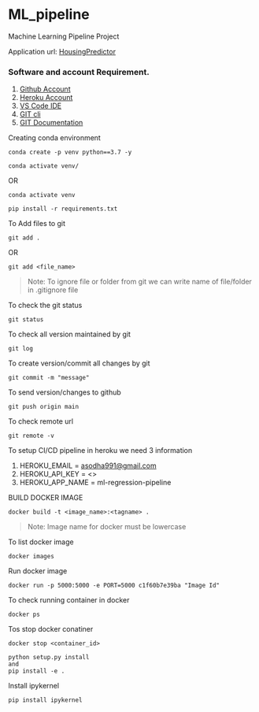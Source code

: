 # ML_pipeline
Machine Learning Pipeline Project

Application url:
[HousingPredictor](https://ml-regression-app.herokuapp.com/) 
### Software and account Requirement.

1. [Github Account](https://github.com)
2. [Heroku Account](https://dashboard.heroku.com/login)
3. [VS Code IDE](https://code.visualstudio.com/download)
4. [GIT cli](https://git-scm.com/downloads)
5. [GIT Documentation](https://git-scm.com/docs/gittutorial)

Creating conda environment
```
conda create -p venv python==3.7 -y
```
```
conda activate venv/
```
OR 
```
conda activate venv
```
```
pip install -r requirements.txt
```
To Add files to git
```
git add .
```

OR
```
git add <file_name>
```

> Note: To ignore file or folder from git we can write name of file/folder in .gitignore file

To check the git status 
```
git status
```
To check all version maintained by git
```
git log
```

To create version/commit all changes by git
```
git commit -m "message"
```

To send version/changes to github
```
git push origin main
```
To check remote url 
```
git remote -v
```
To setup CI/CD pipeline in heroku we need 3 information
1. HEROKU_EMAIL = asodha991@gmail.com
2. HEROKU_API_KEY = <>
3. HEROKU_APP_NAME = ml-regression-pipeline

BUILD DOCKER IMAGE
```
docker build -t <image_name>:<tagname> .
```
> Note: Image name for docker must be lowercase

To list docker image
```
docker images
```
Run docker image
```
docker run -p 5000:5000 -e PORT=5000 c1f60b7e39ba "Image Id"
```

To check running container in docker
```
docker ps
```

Tos stop docker conatiner
```
docker stop <container_id>
```

```
python setup.py install
and 
pip install -e .

```


Install ipykernel

```
pip install ipykernel
```


